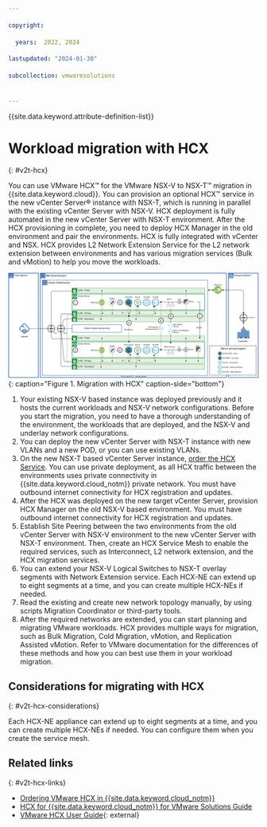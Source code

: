 ```yaml
---

copyright:

  years:  2022, 2024

lastupdated: "2024-01-30"

subcollection: vmwaresolutions


---
```


{{site.data.keyword.attribute-definition-list}}

# Workload migration with HCX
{: #v2t-hcx}

You can use VMware HCX™ for the VMware NSX-V to NSX-T™ migration in {{site.data.keyword.cloud}}. You can provision an optional HCX™ service in the new vCenter Server® instance with NSX-T, which is running in parallel with the existing vCenter Server with NSX-V. HCX deployment is fully automated in the new vCenter Server with NSX-T environment. After the HCX provisioning in complete, you need to deploy HCX Manager in the old environment and pair the environments. HCX is fully integrated with vCenter and NSX. HCX provides L2 Network Extension Service for the L2 network extension between environments and has various migration services (Bulk and vMotion) to help you move the workloads. 

![Migration with HCX](../../images/v2t-diagrams-hcx.svg "HCX provides L2 Network Extension Service for doing the L2 network extension between the environments and various migration services (Bulk and vMotion) to help you move the workloads."){: caption="Figure 1. Migration with HCX" caption-side="bottom"}

1. Your existing NSX-V based instance was deployed previously and it hosts the current workloads and NSX-V network configurations. Before you start the migration, you need to have a thorough understanding of the environment, the workloads that are deployed, and the NSX-V and underlay network configurations.
2. You can deploy the new vCenter Server with NSX-T instance with new VLANs and a new POD, or you can use existing VLANs.
3. On the new NSX-T based vCenter Server instance, [order the HCX Service](/docs/vmwaresolutions?topic=vmwaresolutions-hcx_ordering). You can use private deployment, as all HCX traffic between the environments uses private connectivity in {{site.data.keyword.cloud_notm}} private network. You must have outbound internet connectivity for HCX registration and updates.
4. After the HCX was deployed on the new target vCenter Server, provision HCX Manager on the old NSX-V based environment. You must have outbound internet connectivity for HCX registration and updates.
5. Establish Site Peering between the two environments from the old vCenter Server with NSX-V environment to the new vCenter Server with NSX-T environment. Then, create an HCX Service Mesh to enable the required services, such as Interconnect, L2 network extension, and the HCX migration services.
6. You can extend your NSX-V Logical Switches to NSX-T overlay segments with Network Extension service. Each HCX-NE can extend up to eight segments at a time, and you can create multiple HCX-NEs if needed.
7. Read the existing and create new network topology manually, by using scripts Migration Coordinator or third-party tools.
8. After the required networks are extended, you can start planning and migrating VMware workloads. HCX provides multiple ways for migration, such as Bulk Migration, Cold Migration, vMotion, and Replication Assisted vMotion. Refer to VMware documentation for the differences of these methods and how you can best use them in your workload migration.

## Considerations for migrating with HCX
{: #v2t-hcx-considerations}

Each HCX-NE appliance can extend up to eight segments at a time, and you can create multiple HCX-NEs if needed. You can configure them when you create the service mesh.

## Related links
{: #v2t-hcx-links}

* [Ordering VMware HCX in {{site.data.keyword.cloud_notm}}](/docs/vmwaresolutions?topic=vmwaresolutions-hcx_ordering)
* [HCX for {{site.data.keyword.cloud_notm}} for VMware Solutions Guide](/docs/vmwaresolutions?topic=vmwaresolutions-hcxclient-planning-prep-install)
* [VMware HCX User Guide](https://docs.vmware.com/en/VMware-HCX/4.3/VMware%20HCX%20Documentation%204.3.zip){: external}

